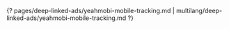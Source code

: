 {? pages/deep-linked-ads/yeahmobi-mobile-tracking.md | multilang/deep-linked-ads/yeahmobi-mobile-tracking.md ?}
